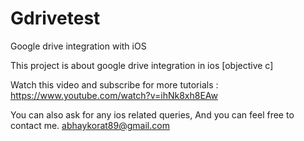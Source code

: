 # Gdrivetest
Google drive integration with iOS

This project is about google drive integration in ios [objective c]

Watch this video and subscribe for more tutorials : https://www.youtube.com/watch?v=ihNk8xh8EAw

You can also ask for any ios related queries, And you can feel free to contact me.
abhaykorat89@gmail.com
